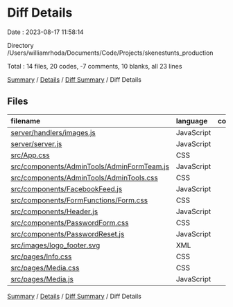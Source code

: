 # Diff Details

Date : 2023-08-17 11:58:14

Directory /Users/williamrhoda/Documents/Code/Projects/skenestunts_production

Total : 14 files,  20 codes, -7 comments, 10 blanks, all 23 lines

[Summary](results.md) / [Details](details.md) / [Diff Summary](diff.md) / Diff Details

## Files
| filename | language | code | comment | blank | total |
| :--- | :--- | ---: | ---: | ---: | ---: |
| [server/handlers/images.js](/server/handlers/images.js) | JavaScript | 0 | 0 | 1 | 1 |
| [server/server.js](/server/server.js) | JavaScript | -1 | 1 | 0 | 0 |
| [src/App.css](/src/App.css) | CSS | 6 | -1 | 1 | 6 |
| [src/components/AdminTools/AdminFormTeam.js](/src/components/AdminTools/AdminFormTeam.js) | JavaScript | 1 | 0 | 1 | 2 |
| [src/components/AdminTools/AdminTools.css](/src/components/AdminTools/AdminTools.css) | CSS | 2 | 0 | 0 | 2 |
| [src/components/FacebookFeed.js](/src/components/FacebookFeed.js) | JavaScript | 7 | 3 | 7 | 17 |
| [src/components/FormFunctions/Form.css](/src/components/FormFunctions/Form.css) | CSS | 1 | -1 | 0 | 0 |
| [src/components/Header.js](/src/components/Header.js) | JavaScript | -2 | -2 | 1 | -3 |
| [src/components/PasswordForm.css](/src/components/PasswordForm.css) | CSS | 1 | 0 | -1 | 0 |
| [src/components/PasswordReset.js](/src/components/PasswordReset.js) | JavaScript | 1 | 0 | 2 | 3 |
| [src/images/logo_footer.svg](/src/images/logo_footer.svg) | XML | -9 | 0 | 0 | -9 |
| [src/pages/Info.css](/src/pages/Info.css) | CSS | 3 | -2 | -1 | 0 |
| [src/pages/Media.css](/src/pages/Media.css) | CSS | 1 | -5 | 0 | -4 |
| [src/pages/Media.js](/src/pages/Media.js) | JavaScript | 9 | 0 | -1 | 8 |

[Summary](results.md) / [Details](details.md) / [Diff Summary](diff.md) / Diff Details